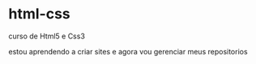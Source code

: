 # html-css
 curso de Html5 e Css3

 estou aprendendo a criar sites e agora vou gerenciar meus repositorios 
